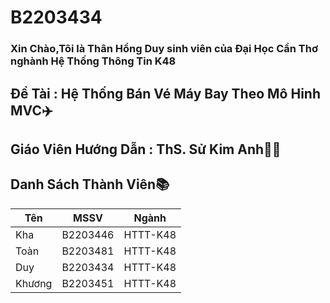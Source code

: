 # B2203434
### Xin Chào,Tôi là Thân Hồng Duy sinh viên của Đại Học Cần Thơ nghành Hệ Thống Thông Tin K48

## Đề Tài : Hệ Thống Bán Vé Máy Bay Theo Mô Hinh MVC✈️
## Giáo Viên Hướng Dẫn : ThS. Sử Kim Anh👩‍🏫
## Danh Sách Thành Viên📚

| Tên | MSSV | Ngành |
|------|------|------------|
| Kha  | B2203446   | HTTT-K48  |
| Toàn | B2203481  | HTTT-K48  |
| Duy | B2203434   | HTTT-K48   |
| Khương | B2203451   | HTTT-K48   |
